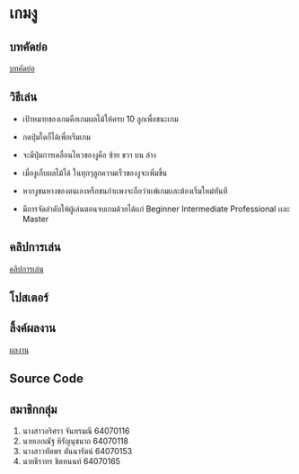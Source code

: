 # เกมงู
## บทคัดย่อ
[บทคัดย่อ](บทคัดย่อ.pdf)
## วิธีเล่น
- เป้าหมายของเกมคือเกมผลไม้ให้ครบ 10 ลูกเพื่อชนะเกม 

- กดปุ่มใดก็ได้เพื่อเริ่มเกม

- จะมีปุ่มการเคลื่อนไหวของงูคือ ซ้าย ขวา บน ล่าง

- เมื่องูเก็บผลไม้ได้ ในทุกๆลูกความเร็วของงูจะเพิ่มขึ้น

- หากงูชนหางของตนเองหรือชนกำเเพงจะถือว่าเเพ้เกมเเละต้องเริ่มใหม่ทันที

- มีการจัดลำดับให้ผู้เล่นตอนจบเกมด้วยได้เเก่ Beginner Intermediate Professional เเละ Master
## คลิปการเล่น
[คลิปการเล่น](https://www.youtube.com/watch?v=KzMatibjpSg&feature=youtu.be)
## โปสเตอร์

## ลิ้งค์ผลงาน
[ผลงาน](https://wokwi.com/projects/330973699527148114)

## Source Code
## สมาชิกกลุ่ม
1. นางสาวอริศรา จันทรมณี 64070116
2. นายเอกณัฐ หิรัญนุชนาถ 64070118
3. นางสาวทัตพร ตันนารัตน์ 64070153
4. นายธีราทร ชิตทนนท์ 64070165
